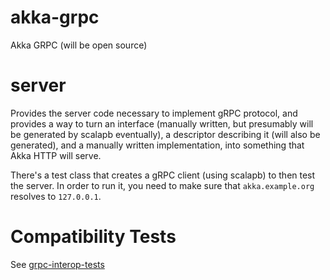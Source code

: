 # akka-grpc
Akka GRPC (will be open source)

# server

Provides the server code necessary to implement gRPC protocol, and provides a way to turn an interface (manually written, but presumably will be generated by scalapb eventually), a descriptor describing it (will also be generated), and a manually written implementation, into something that Akka HTTP will serve.

There's a test class that creates a gRPC client (using scalapb) to then test the server. In order to run it, you need to make sure that `akka.example.org` resolves to `127.0.0.1`.

# Compatibility Tests

See [grpc-interop-tests](https://github.com/lightbend/grpc-interop-tests)
